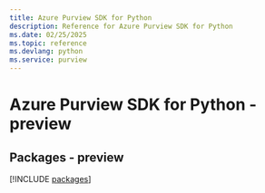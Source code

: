 ```yaml
---
title: Azure Purview SDK for Python
description: Reference for Azure Purview SDK for Python
ms.date: 02/25/2025
ms.topic: reference
ms.devlang: python
ms.service: purview
---
```

# Azure Purview SDK for Python - preview
## Packages - preview
[!INCLUDE [packages](purview-index.md)]